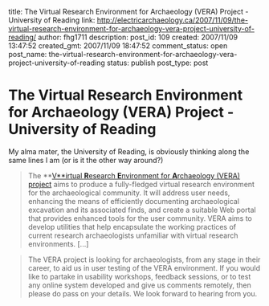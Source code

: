 title: The Virtual Research Environment for Archaeology (VERA) Project - University of Reading
link: http://electricarchaeology.ca/2007/11/09/the-virtual-research-environment-for-archaeology-vera-project-university-of-reading/
author: fhg1711
description: 
post_id: 109
created: 2007/11/09 13:47:52
created_gmt: 2007/11/09 18:47:52
comment_status: open
post_name: the-virtual-research-environment-for-archaeology-vera-project-university-of-reading
status: publish
post_type: post

# The Virtual Research Environment for Archaeology (VERA) Project - University of Reading

My alma mater, the University of Reading, is obviously thinking along the same lines I am (or is it the other way around?) 

> The **[V**irtual **R**esearch **E**nvironment for **A**rchaeology (VERA) project](http://vera.rdg.ac.uk/index.php) aims to produce a fully-fledged virtual research environment for the archaeological community. It will address user needs, enhancing the means of efficiently documenting archaeological excavation and its associated finds, and create a suitable Web portal that provides enhanced tools for the user community. VERA aims to develop utilities that help encapsulate the working practices of current research archaeologists unfamiliar with virtual research environments. [...]

> The VERA project is looking for archaeologists, from any stage in their career, to aid us in user testing of the VERA environment. If you would like to partake in usability workshops, feedback sessions, or to test any online system developed and give us comments remotely, then please do pass on your details. We look forward to hearing from you.